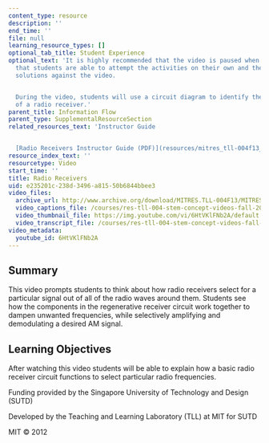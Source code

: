 ```yaml
---
content_type: resource
description: ''
end_time: ''
file: null
learning_resource_types: []
optional_tab_title: Student Experience
optional_text: 'It is highly recommended that the video is paused when prompted so
  that students are able to attempt the activities on their own and then check their
  solutions against the video.


  During the video, students will use a circuit diagram to identify the components
  of a radio receiver.'
parent_title: Information Flow
parent_type: SupplementalResourceSection
related_resources_text: 'Instructor Guide


  [Radio Receivers Instructor Guide (PDF)](resources/mitres_tll-004f13_radr_ig)'
resource_index_text: ''
resourcetype: Video
start_time: ''
title: Radio Receivers
uid: e235201c-238d-3496-a815-50b6844bbee3
video_files:
  archive_url: http://www.archive.org/download/MITRES.TLL-004F13/MITRES_TLL-004F13_radio_receivers_300k.mp4
  video_captions_file: /courses/res-tll-004-stem-concept-videos-fall-2013/856401f2f24e53009932ba91ab13cadf_6HtVKlFNb2A.vtt
  video_thumbnail_file: https://img.youtube.com/vi/6HtVKlFNb2A/default.jpg
  video_transcript_file: /courses/res-tll-004-stem-concept-videos-fall-2013/bc7abbac87c2779ddd2885f2821535c4_6HtVKlFNb2A.pdf
video_metadata:
  youtube_id: 6HtVKlFNb2A
---
```


Summary
-------

This video prompts students to think about how radio receivers select for a particular signal out of all of the radio waves around them. Students see how the components in the regenerative receiver circuit work together to dampen unwanted frequencies, while selectively amplifying and demodulating a desired AM signal.

Learning Objectives
-------------------

After watching this video students will be able to explain how a basic radio receiver circuit functions to select particular radio frequencies.

Funding provided by the Singapore University of Technology and Design (SUTD)

Developed by the Teaching and Learning Laboratory (TLL) at MIT for SUTD

MIT © 2012